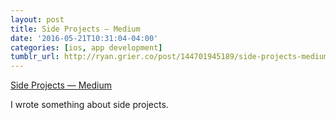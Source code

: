 ```yaml
---
layout: post
title: Side Projects — Medium
date: '2016-05-21T10:31:04-04:00'
categories: [ios, app development]
tumblr_url: http://ryan.grier.co/post/144701945189/side-projects-medium
---
```

[Side Projects — Medium](https://medium.com/@rwgrier/side-projects-10a71b59f37e)

I wrote something about side projects.
